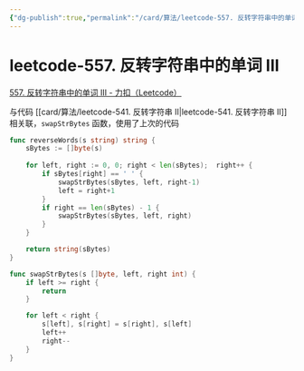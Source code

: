 ```yaml
---
{"dg-publish":true,"permalink":"/card/算法/leetcode-557. 反转字符串中的单词 III/","tags":["leetcode"],"noteIcon":"2","created":"2023-02-26T18:03:27+08:00","updated":"2024-10-21T12:41:35+08:00"}
---
```



# leetcode-557. 反转字符串中的单词 III

[557. 反转字符串中的单词 III - 力扣（Leetcode）](https://leetcode.cn/problems/reverse-words-in-a-string-iii/description/)

与代码 [[card/算法/leetcode-541. 反转字符串 II\|leetcode-541. 反转字符串 II]] 相关联，`swapStrBytes` 函数，使用了上次的代码

```Go
func reverseWords(s string) string {
    sBytes := []byte(s)
    
    for left, right := 0, 0; right < len(sBytes);  right++ {
        if sBytes[right] == ' ' {
            swapStrBytes(sBytes, left, right-1)
            left = right+1
        }
        if right == len(sBytes) - 1 {
            swapStrBytes(sBytes, left, right)
        }
    }

    return string(sBytes)
}

func swapStrBytes(s []byte, left, right int) {
	if left >= right {
		return
	}

	for left < right {
		s[left], s[right] = s[right], s[left]
		left++
		right--
	}
}
```
